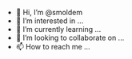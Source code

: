 - 👋 Hi, I’m @smoldem
- 👀 I’m interested in ...
- 🌱 I’m currently learning ...
- 💞️ I’m looking to collaborate on ...
- 📫 How to reach me ...

<!---
smoldem/smoldem is a ✨ special ✨ repository because its `README.md` (this file) appears on your GitHub profile.
You can click the Preview link to take a look at your changes.
--->
